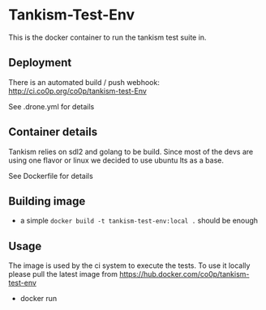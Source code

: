 Tankism-Test-Env
================

This is the docker container to run the tankism test suite in.


Deployment
-----------

There is an automated build / push webhook: http://ci.co0p.org/co0p/tankism-test-Env

See .drone.yml for details


Container details
-----------------

Tankism relies on sdl2 and golang to be build. Since most of the devs are using one flavor or 
linux we decided to use ubuntu lts as a base. 

See Dockerfile for details


Building image
-------------

 * a simple ```docker build -t tankism-test-env:local .``` should be enough
 

Usage
------

The image is used by the ci system to execute the tests. To use it locally please pull the latest image from
https://hub.docker.com/co0p/tankism-test-env 

 * docker run 
